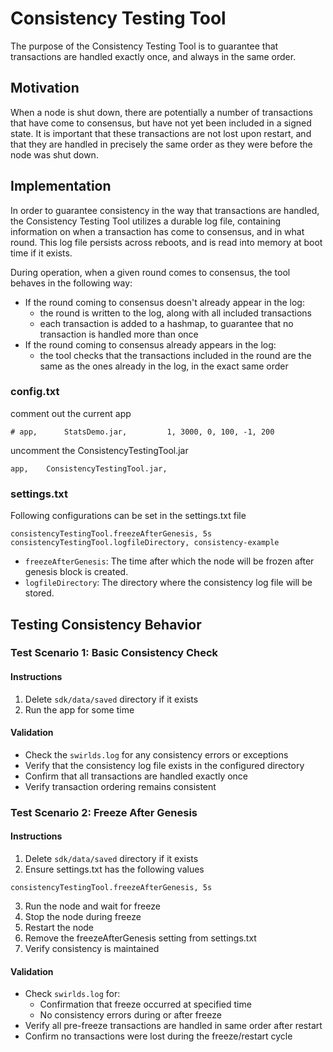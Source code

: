 # Consistency Testing Tool

The purpose of the Consistency Testing Tool is to guarantee that transactions are handled exactly
once, and always in the same order.

## Motivation

When a node is shut down, there are potentially a number of transactions that have come to
consensus, but have not yet been included in a signed state. It is important that these transactions
are not lost upon restart, and that they are handled in precisely the same order as they were before
the node was shut down.

## Implementation

In order to guarantee consistency in the way that transactions are handled, the Consistency Testing
Tool utilizes a durable log file, containing information on when a transaction has come to
consensus, and in what round. This log file persists across reboots, and is read into memory at boot
time if it exists.

During operation, when a given round comes to consensus, the tool behaves in the following way:

- If the round coming to consensus doesn't already appear in the log:
  - the round is written to the log, along with all included transactions
  - each transaction is added to a hashmap, to guarantee that no transaction is handled more
    than once
- If the round coming to consensus already appears in the log:
  - the tool checks that the transactions included in the round are the same as the ones already
    in the log, in the exact same order

### config.txt

comment out the current app

```
# app,		StatsDemo.jar,		   1, 3000, 0, 100, -1, 200
```

uncomment the ConsistencyTestingTool.jar

```
app,    ConsistencyTestingTool.jar,
```

### settings.txt

Following configurations can be set in the settings.txt file

```
consistencyTestingTool.freezeAfterGenesis, 5s
consistencyTestingTool.logfileDirectory, consistency-example
```

- `freezeAfterGenesis`: The time after which the node will be frozen after genesis block is created.
- `logfileDirectory`: The directory where the consistency log file will be stored.

## Testing Consistency Behavior

### Test Scenario 1: Basic Consistency Check

#### Instructions

1. Delete `sdk/data/saved` directory if it exists
2. Run the app for some time

#### Validation

- Check the `swirlds.log` for any consistency errors or exceptions
- Verify that the consistency log file exists in the configured directory
- Confirm that all transactions are handled exactly once
- Verify transaction ordering remains consistent

### Test Scenario 2: Freeze After Genesis

#### Instructions

1. Delete `sdk/data/saved` directory if it exists
2. Ensure settings.txt has the following values

```
consistencyTestingTool.freezeAfterGenesis, 5s
```

3. Run the node and wait for freeze
4. Stop the node during freeze
5. Restart the node
6. Remove the freezeAfterGenesis setting from settings.txt
7. Verify consistency is maintained

#### Validation

- Check `swirlds.log` for:
  - Confirmation that freeze occurred at specified time
  - No consistency errors during or after freeze
- Verify all pre-freeze transactions are handled in same order after restart
- Confirm no transactions were lost during the freeze/restart cycle
